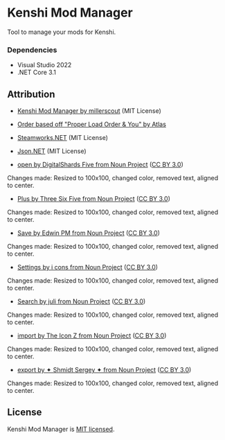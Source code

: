 # Kenshi Mod Manager
 
Tool to manage your mods for Kenshi.

### Dependencies

- Visual Studio 2022
- .NET Core 3.1

## Attribution

- [Kenshi Mod Manager by millerscout](https://github.com/millerscout/Kenshi-Mod-Manager) (MIT License)

- [Order based off "Proper Load Order & You" by Atlas](https://steamcommunity.com/sharedfiles/filedetails/?id=1850250979)

- [Steamworks.NET](https://github.com/rlabrecque/Steamworks.NET) (MIT License)

- [Json.NET](https://www.newtonsoft.com/json) (MIT License)

- [open by DigitalShards Five from Noun Project](https://thenounproject.com/icon/open-1904155/) ([CC BY 3.0](https://creativecommons.org/licenses/by/3.0/))

 Changes made: Resized to 100x100, changed color, removed text, aligned to
 center.

- [Plus by Three Six Five from Noun Project](https://thenounproject.com/icon/plus-2048207/) ([CC BY 3.0](https://creativecommons.org/licenses/by/3.0/))

 Changes made: Resized to 100x100, changed color, removed text, aligned to
 center.

- [Save by Edwin PM from Noun Project](https://thenounproject.com/icon/save-1031851/) ([CC BY 3.0](https://creativecommons.org/licenses/by/3.0/))

 Changes made: Resized to 100x100, changed color, removed text, aligned to
 center.

- [Settings by i cons from Noun Project](https://thenounproject.com/icon/settings-2650523/) ([CC BY 3.0](https://creativecommons.org/licenses/by/3.0/))

 Changes made: Resized to 100x100, changed color, removed text, aligned to
 center.

- [Search by juli from Noun Project](https://thenounproject.com/icon/search-875352/) ([CC BY 3.0](https://creativecommons.org/licenses/by/3.0/))

 Changes made: Resized to 100x100, changed color, removed text, aligned to
 center.

- [import by The Icon Z from Noun Project](https://thenounproject.com/icon/import-3323719/) ([CC BY 3.0](https://creativecommons.org/licenses/by/3.0/))

 Changes made: Resized to 100x100, changed color, removed text, aligned to
 center.

- [export by ✦ Shmidt Sergey ✦ from Noun Project](https://thenounproject.com/icon/export-534720/) ([CC BY 3.0](https://creativecommons.org/licenses/by/3.0/))

 Changes made: Resized to 100x100, changed color, removed text, aligned to
 center.

## License

Kenshi Mod Manager is [MIT licensed](./LICENSE).
